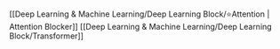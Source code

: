 [[Deep Learning & Machine Learning/Deep Learning Block/⭐Attention | Attention Blocker]]
[[Deep Learning & Machine Learning/Deep Learning Block/Transformer]]


